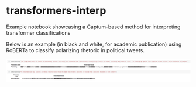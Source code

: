 # transformers-interp
Example notebook showcasing a Captum-based method for interpreting transformer classifications

Below is an example (in black and white, for academic publication) using RoBERTa to classify polarizing rhetoric in political tweets.

![Example Interpretation](https://github.com/ssdorsey/transformers-interp/blob/main/RobertaInterp.PNG)
